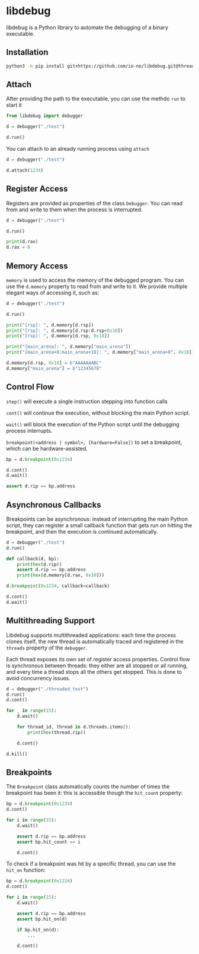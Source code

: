 # libdebug
libdebug is a Python library to automate the debugging of a binary executable.

## Installation
```bash
python3 -m pip install git+https://github.com/io-no/libdebug.git@threading
```

## Attach
After providing the path to the executable, you can use the methdo `run` to start it
```python
from libdebug import debugger

d = debugger("./test")

d.run()
```

You can attach to an already running process using `attach`
```python
d = debugger("./test")

d.attach(1234)
```

## Register Access
Registers are provided as properties of the class `Debugger`. You can read from and write to them when the process is interrupted.
```python
d = debugger("./test")

d.run()

print(d.rax)
d.rax = 0
```

## Memory Access
`memory` is used to access the memory of the debugged program. You can use the `d.memory` property to read from and write to it.
We provide multiple elegant ways of accessing it, such as:

```python
d = debugger("./test")

d.run()

print("[rsp]: ", d.memory[d.rsp])
print("[rsp]: ", d.memory[d.rsp:d.rsp+0x10])
print("[rsp]: ", d.memory[d.rsp, 0x10])

print("[main_arena]: ", d.memory["main_arena"])
print("[main_arena+8:main_arena+18]: ", d.memory["main_arena+8", 0x10])

d.memory[d.rsp, 0x10] = b"AAAAAAABC"
d.memory["main_arena"] = b"12345678"
```

## Control Flow
`step()` will execute a single instruction stepping into function calls

`cont()` will continue the execution, without blocking the main Python script.

`wait()` will block the execution of the Python script until the debugging process interrupts.

`breakpoint(<address | symbol>, [hardware=False])` to set a breakpoint, which can be hardware-assisted. 

```python
bp = d.breakpoint(0x1234)

d.cont()
d.wait()

assert d.rip == bp.address
```

## Asynchronous Callbacks
Breakpoints can be asynchronous: instead of interrupting the main Python script, they can register a small callback function that gets run on hitting the breakpoint, and then the execution is continued automatically.
```python
d = debugger("./test")
d.run()

def callback(d, bp):
    print(hex(d.rip))
    assert d.rip == bp.address
    print(hex(d.memory[d.rax, 0x10]))

d.breakpoint(0x1234, callback=callback)

d.cont()
d.wait()
```

## Multithreading Support
Libdebug supports multithreaded applications: each time the process clones itself, the new thread is automatically traced and registered in the `threads` property of the `debugger`.

Each thread exposes its own set of register access properties. Control flow is synchronous between threads: they either are all stopped or all running, and every time a thread stops all the others get stopped. This is done to avoid concurrency issues.

```python
d = debugger("./threaded_test")
d.run()
d.cont()

for _ in range(15):
    d.wait()

    for thread_id, thread in d.threads.items():
        print(hex(thread.rip))

    d.cont()

d.kill()
```

## Breakpoints
The `Breakpoint` class automatically counts the number of times the breakpoint has been it: this is accessible though the `hit_count` property:

```python
bp = d.breakpoint(0x1234)
d.cont()

for i in range(15):
    d.wait()

    assert d.rip == bp.address
    assert bp.hit_count == i

    d.cont()
```

To check if a breakpoint was hit by a specific thread, you can use the `hit_on` function:

```python
bp = d.breakpoint(0x1234)
d.cont()

for i in range(15):
    d.wait()

    assert d.rip == bp.address
    assert bp.hit_on(d)

    if bp.hit_on(d):
        ...

    d.cont()
```
